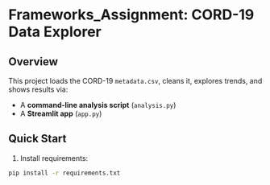 # Frameworks_Assignment: CORD-19 Data Explorer

## Overview
This project loads the CORD-19 `metadata.csv`, cleans it, explores trends, and shows results via:
- A **command-line analysis script** (`analysis.py`)
- A **Streamlit app** (`app.py`)

## Quick Start
1. Install requirements:
```bash
pip install -r requirements.txt
